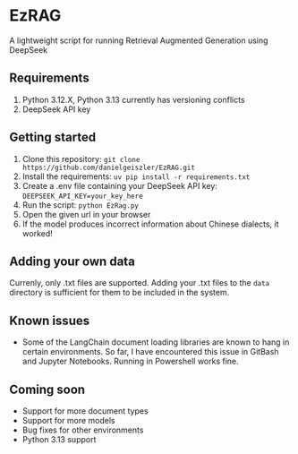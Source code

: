 # EzRAG
A lightweight script for running Retrieval Augmented Generation using DeepSeek

## Requirements
1. Python 3.12.X, Python 3.13 currently has versioning conflicts
2. DeepSeek API key

## Getting started
1. Clone this repository: ```git clone https://github.com/danielgeiszler/EzRAG.git```
2. Install the requirements: ```uv pip install -r requirements.txt```
3. Create a .env file containing your DeepSeek API key: ```DEEPSEEK_API_KEY=your_key_here```
4. Run the script: ```python EzRag.py```
5. Open the given url in your browser
6. If the model produces incorrect information about Chinese dialects, it worked!

## Adding your own data
Currenly, only .txt files are supported. Adding your .txt files to the ```data``` directory is sufficient for them to be included in the system.

## Known issues
* Some of the LangChain document loading libraries are known to hang in certain environments. So far, I have encountered this issue in GitBash and Jupyter Notebooks. Running in Powershell works fine.

## Coming soon
* Support for more document types
* Support for more models
* Bug fixes for other environments
* Python 3.13 support
